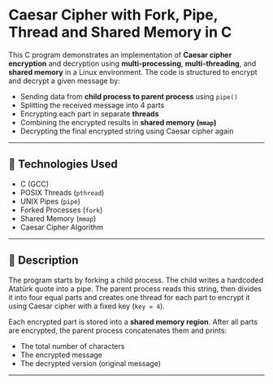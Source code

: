 # Caesar Cipher with Fork, Pipe, Thread and Shared Memory in C

This C program demonstrates an implementation of **Caesar cipher encryption** and decryption using **multi-processing**, **multi-threading**, and **shared memory** in a Linux environment. The code is structured to encrypt and decrypt a given message by:

- Sending data from **child process to parent process** using `pipe()`
- Splitting the received message into 4 parts
- Encrypting each part in separate **threads**
- Combining the encrypted results in **shared memory (`mmap`)**
- Decrypting the final encrypted string using Caesar cipher again

---

## 🔧 Technologies Used

- C (GCC)
- POSIX Threads (`pthread`)
- UNIX Pipes (`pipe`)
- Forked Processes (`fork`)
- Shared Memory (`mmap`)
- Caesar Cipher Algorithm

---

## 📜 Description

The program starts by forking a child process. The child writes a hardcoded Atatürk quote into a pipe. The parent process reads this string, then divides it into four equal parts and creates one thread for each part to encrypt it using Caesar cipher with a fixed key (`key = 4`).

Each encrypted part is stored into a **shared memory region**. After all parts are encrypted, the parent process concatenates them and prints:

- The total number of characters
- The encrypted message
- The decrypted version (original message)

---


